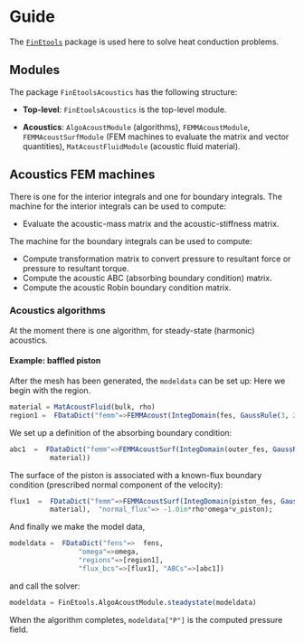# Guide

The [`FinEtools`](https://petrkryslucsd.github.io/FinEtools.jl/latest/index.html) package is used here to solve heat conduction problems.

## Modules

The package `FinEtoolsAcoustics` has the following structure:

- **Top-level**:     `FinEtoolsAcoustics` is the  top-level module.  

- **Acoustics**: `AlgoAcoustModule` (algorithms), `FEMMAcoustModule`, `FEMMAcoustSurfModule` (FEM machines to evaluate the matrix and vector quantities),  `MatAcoustFluidModule` (acoustic fluid material).


## Acoustics FEM machines

There is one for  the interior integrals  and one for  boundary integrals.
The  machine for the interior integrals can be used to compute:

- Evaluate the acoustic-mass matrix and the acoustic-stiffness matrix.

The machine for the boundary integrals can be used to compute:

- Compute  transformation matrix to convert  pressure  to resultant force  or
  pressure to resultant torque.
- Compute the acoustic  ABC  (absorbing boundary condition) matrix.
- Compute the acoustic Robin  boundary condition matrix.

### Acoustics algorithms

At the moment there is one algorithm, for steady-state (harmonic) acoustics.

#### Example:  baffled piston

After the mesh  has been generated, the `modeldata` can be set up: Here we begin with  the region.

```julia
material = MatAcoustFluid(bulk, rho)
region1 =  FDataDict("femm"=>FEMMAcoust(IntegDomain(fes, GaussRule(3, 2)), material))
```

We set up a definition of the absorbing boundary condition:

```julia
abc1  =  FDataDict("femm"=>FEMMAcoustSurf(IntegDomain(outer_fes, GaussRule(2, 2)),
          material))
```

The  surface of the piston is associated with a known-flux  boundary condition (prescribed normal component of the velocity):

```julia
flux1  =  FDataDict("femm"=>FEMMAcoustSurf(IntegDomain(piston_fes, GaussRule(2, 2)),
          material),  "normal_flux"=> -1.0im*rho*omega*v_piston);
```

And finally we make the model data,

```julia
modeldata =  FDataDict("fens"=>  fens,
                 "omega"=>omega,
                 "regions"=>[region1],
                 "flux_bcs"=>[flux1], "ABCs"=>[abc1])
```

and call  the solver:

```julia
modeldata = FinEtools.AlgoAcoustModule.steadystate(modeldata)
```

When  the algorithm completes, `modeldata["P"]` is the computed pressure field.
